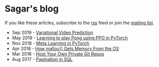 # Sagar's blog

If you like these articles, subscribe to the [rss](/blog/atom.xml) feed or
join the <a href="http://eepurl.com/doq18z" rel="nofollow" target="_blank">mailing list</a>.

- Sep 2019 - [Variational Video Prediction](/blog/variational-video-prediction/)
- May 2019 - [Learning to play Pong using PPO in PyTorch](/blog/pong-ppo/)
- Nov 2018 - [Meta Learning in PyTorch](/blog/meta-learning-in-pytorch/)
- Apr 2018 - [How malloc() Gets Memory From the OS](/blog/how-malloc-gets-memory-from-os/)
- Mar 2018 - [Host Your Own Private Git Repos](/blog/host-your-own-private-git-repos/)
- Aug 2017 - [Pagination in SQL](/blog/sql-pagination/)

